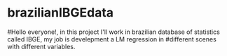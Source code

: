 # brazilianIBGEdata
#Hello everyone!, in this project I'll work in brazilian database of statistics called IBGE, my job is develepment a LM regression in #different  scenes with different variables. 
